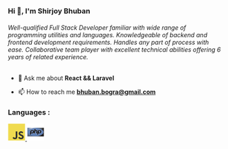 <h3>Hi 👋, I'm Shirjoy Bhuban</h3>
<h6>Well-qualified Full Stack Developer familiar with wide range of programming utilities and languages. Knowledgeable of backend and frontend development requirements. Handles any part of process with ease. Collaborative team player with excellent technical abilities offering 6 years of related experience.</h6>

- 💬 Ask me about **React && Laravel**

- 📫 How to reach me **bhuban.bogra@gmail.com**

<h3 align="left">Languages :</h3>
<p align="left"> <a href="https://developer.mozilla.org/en-US/docs/Web/JavaScript" target="_blank" rel="noreferrer"> <img src="https://raw.githubusercontent.com/devicons/devicon/master/icons/javascript/javascript-original.svg" alt="javascript" width="40" height="40"/> </a> <a href="https://www.php.net" target="_blank" rel="noreferrer"> <img src="https://raw.githubusercontent.com/devicons/devicon/master/icons/php/php-original.svg" alt="php" width="40" height="40"/> </a> </p>

